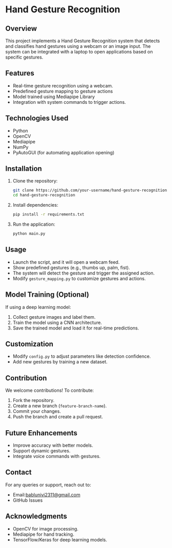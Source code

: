 # Hand Gesture Recognition

## Overview
This project implements a Hand Gesture Recognition system that detects and classifies hand gestures using a webcam or an image input. The system can be integrated with a laptop to open applications based on specific gestures.

## Features
- Real-time gesture recognition using a webcam.
- Predefined gesture mapping to gesture actions 
- Model trained using  Mediapipe Library
- Integration with system commands to trigger actions.

## Technologies Used
- Python
- OpenCV
- Mediapipe
- NumPy
- PyAutoGUI (for automating application opening)

## Installation
1. Clone the repository:
   ```sh
   git clone https://github.com/your-username/hand-gesture-recognition.git
   cd hand-gesture-recognition
   ```
2. Install dependencies:
   ```sh
   pip install -r requirements.txt
   ```
3. Run the application:
   ```sh
   python main.py
   ```

## Usage
- Launch the script, and it will open a webcam feed.
- Show predefined gestures (e.g., thumbs up, palm, fist).
- The system will detect the gesture and trigger the assigned action.
- Modify `gesture_mapping.py` to customize gestures and actions.

## Model Training (Optional)
If using a deep learning model:
1. Collect gesture images and label them.
2. Train the model using a CNN architecture.
3. Save the trained model and load it for real-time predictions.

## Customization
- Modify `config.py` to adjust parameters like detection confidence.
- Add new gestures by training a new dataset.

## Contribution
We welcome contributions! To contribute:
1. Fork the repository.
2. Create a new branch (`feature-branch-name`).
3. Commit your changes.
4. Push the branch and create a pull request.



## Future Enhancements
- Improve accuracy with better models.
- Support dynamic gestures.
- Integrate voice commands with gestures.

## Contact
For any queries or support, reach out to:
- Email:bablunivi2311@gmail.com
- GitHub Issues

## Acknowledgments
- OpenCV for image processing.
- Mediapipe for hand tracking.
- TensorFlow/Keras for deep learning models.

